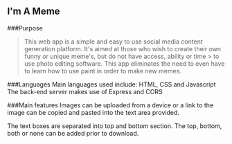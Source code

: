 I'm A Meme
-------------

###Purpose

> This web app is a simple and easy to use social media content generation platform.
> It's aimed at those who wish to create their own funny or unique meme's, but do not have access, ability or time > to use photo editing software. This app eliminates the need to even have to learn how to use paint in order to 
> make new memes.

###Languages
Main languages used include: HTML, CSS and Javascript
The back-end server makes use of Express and CORS

###Main features
Images can be uploaded from a device or a link to the image can be copied and pasted into the text area provided.

The text boxes are separated into top and bottom section. The top, bottom, both or none can be added prior to download.

